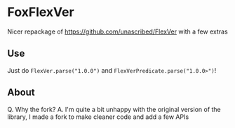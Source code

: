 # FoxFlexVer

Nicer repackage of https://github.com/unascribed/FlexVer with a few extras

## Use

Just do `FlexVer.parse("1.0.0")` and `FlexVerPredicate.parse("1.0.0>")`!

## About

Q. Why the fork?
A. I'm quite a bit unhappy with the original version of the library, I made a fork to make cleaner code and add a few APIs
